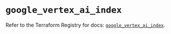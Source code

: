 # `google_vertex_ai_index`

Refer to the Terraform Registry for docs: [`google_vertex_ai_index`](https://registry.terraform.io/providers/hashicorp/google/5.45.2/docs/resources/vertex_ai_index).
